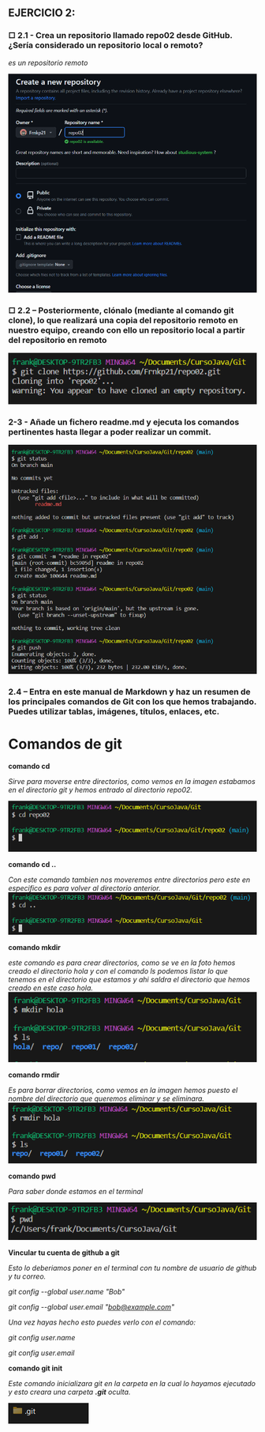 
## EJERCICIO 2:
### □ 2.1 - Crea un repositorio llamado repo02 desde GitHub. ¿Sería considerado un repositorio local o remoto?

*es un repositorio remoto*

![✖️ERROR✖️](./imagenes/1.png)

### □ 2.2 – Posteriormente, clónalo (mediante al comando git clone), lo que realizará una copia del repositorio remoto en nuestro equipo, creando con ello un repositorio local a partir del repositorio en remoto

![✖️ERROR✖️](./imagenes/2.png)

### 2-3 - Añade un fichero readme.md y ejecuta los comandos pertinentes hasta llegar a poder realizar un commit.

![✖️ERROR✖️](./imagenes/3.png)

### 2.4 – Entra en este manual de Markdown y haz un resumen de los principales comandos de Git con los que hemos trabajando. Puedes utilizar tablas, imágenes, títulos, enlaces, etc.

# Comandos de git

**comando cd**

*Sirve para moverse entre directorios, como vemos en la imagen estabamos en el directorio git y hemos entrado al directorio repo02.*

![✖️ERROR✖️](./imagenes/4.png)

**comando cd ..**

*Con este comando tambien nos moveremos entre directorios pero este en especifico es para volver al directorio anterior.*
![✖️ERROR✖️](./imagenes/5.png)

**comando mkdir**

*este comando es para crear directorios, como se ve en la foto hemos creado el directorio hola y con el comando ls podemos listar lo que tenemos en el directorio que estamos y ahi saldra el directorio que hemos creado en este caso hola.*
![✖️ERROR✖️](./imagenes/6.png)

**comando rmdir**

*Es para borrar directorios, como vemos en la imagen hemos puesto el nombre del directorio que queremos eliminar y se eliminara.*
![✖️ERROR✖️](./imagenes/7.png)

**comando pwd**

*Para saber donde estamos en el terminal*

![✖️ERROR✖️](./imagenes/8.png)

**Vincular tu cuenta de github a git**

*Esto lo deberiamos poner en el terminal con tu nombre de usuario de github y tu correo.*

*git config --global user.name "Bob"*

*git config --global user.email "bob@example.com"*

*Una vez hayas hecho esto puedes verlo con el comando:*

*git config user.name*

*git config user.email*

**comando git init**

*Este comando inicializara git en la carpeta en la cual lo hayamos ejecutado y esto creara una carpeta **.git** oculta.*

![✖️ERROR✖️](./imagenes/10.png)
